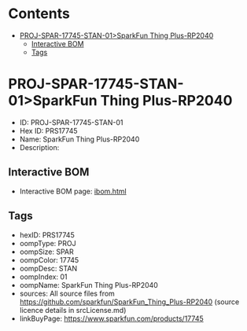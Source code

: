 



Contents
========

* [PROJ-SPAR-17745-STAN-01>SparkFun Thing Plus-RP2040](#proj-spar-17745-stan-01sparkfun-thing-plus-rp2040)
	* [Interactive BOM](#interactive-bom)
	* [Tags](#tags)

# PROJ-SPAR-17745-STAN-01>SparkFun Thing Plus-RP2040

- ID: PROJ-SPAR-17745-STAN-01
- Hex ID: PRS17745
- Name: SparkFun Thing Plus-RP2040
- Description: 

## Interactive BOM

- Interactive BOM page: [ibom.html](kicad/bom/ibom.html)

## Tags

- hexID: PRS17745
- oompType: PROJ
- oompSize: SPAR
- oompColor: 17745
- oompDesc: STAN
- oompIndex: 01
- oompName: SparkFun Thing Plus-RP2040
- sources: All source files from https://github.com/sparkfun/SparkFun_Thing_Plus-RP2040 (source licence details in srcLicense.md)
- linkBuyPage: https://www.sparkfun.com/products/17745
